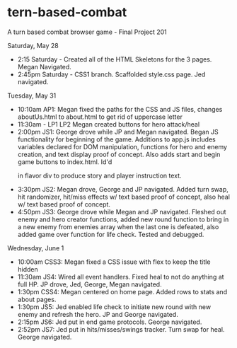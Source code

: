 # tern-based-combat
A turn based combat browser game - Final Project 201

Saturday, May 28
- 2:15 Saturday - Created all of the HTML Skeletons for the 3 pages. Megan Navigated.
- 2:45pm Saturday - CSS1 branch. Scaffolded style.css page. Jed navigated.

Tuesday, May 31
- 10:10am AP1: Megan fixed the paths for the CSS and JS files, changes aboutUs.html to about.html to get rid of uppercase letter
- 11:30am - LP1 LP2 Megan created buttons for hero attack/heal
- 2:00pm JS1: George drove while JP and Megan navigated. Began JS functionality for beginning of the game. Additions to app.js includes variables declared for DOM manipulation, functions for hero and enemy creation, and text display proof of concept. Also adds start and begin game buttons to index.html. Id'd <p> in flavor div to produce story and player instruction text.
- 3:30pm JS2: Megan drove, George and JP navigated. Added turn swap, hit randomizer, hit/miss effects w/ text based proof of concept, also heal w/ text based proof of concept.
- 4:50pm JS3: George drove while Megan and JP navigated. Fleshed out enemy and hero creator functions, added new round function to bring in a new enemy from enemies array when the last one is defeated, also added game over function for life check. Tested and debugged.

Wednesday, June 1
- 10:00am CSS3: Megan fixed a CSS issue with flex to keep the title hidden
- 11:30am JS4: Wired all event handlers. Fixed heal to not do anything at full HP. JP drove, Jed, George, Megan navigated.
- 1:30pm CSS4: Megan centered on home page.  Added rows to stats and about pages.
- 1:30pm JS5: Jed enabled life check to initiate new round with new enemy and refresh the hero.  JP and George navigated.
- 2:15pm JS6: Jed put in end game protocols.  George navigated.
- 2:52pm JS7: Jed put in hits/misses/swings tracker.  Turn swap for heal.  George navigated.
